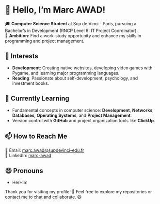 # 👋 Hello, I’m Marc AWAD!

🎓 **Computer Science Student** at Sup de Vinci - Paris, pursuing a Bachelor’s in Development (RNCP Level 6: IT Project Coordinator).  
🌟 **Ambition**: Find a work-study opportunity and enhance my skills in programming and project management.

## 👀 Interests  
- **Development**: Creating native websites, developing video games with Pygame, and learning major programming languages.  
- **Reading**: Passionate about self-development, psychology, and investment books.  

## 🌱 Currently Learning  
- Fundamental concepts in computer science: **Development**, **Networks**, **Databases**, **Operating Systems**, and **Project Management**.  
- Version control with **GitHub** and project organization tools like **ClickUp**.  

## 📫 How to Reach Me  
📧 Email: [marc.awad@supdevinci-edu.fr](mailto:marc.awad@supdevinci-edu.fr)  
💼 LinkedIn: [marc-awad](https://www.linkedin.com/in/marc-awad)  

## 😄 Pronouns  
- He/Him

Thank you for visiting my profile! 🚀 Feel free to explore my repositories or contact me to chat and collaborate. 😄
